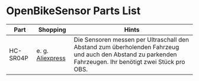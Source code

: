 # OpenBikeSensor Parts List
| Part | Shopping | Hints |
|------|----------|-------|
| HC-SR04P | e. g. [Aliexpress](https://www.aliexpress.com/item/33039149738.html) |Die Sensoren messen per Ultraschall den Abstand zum überholenden Fahrzeug und auch den Abstand zu parkenden Fahrzeugen. Ihr benötigt zwei Stück pro OBS. |
